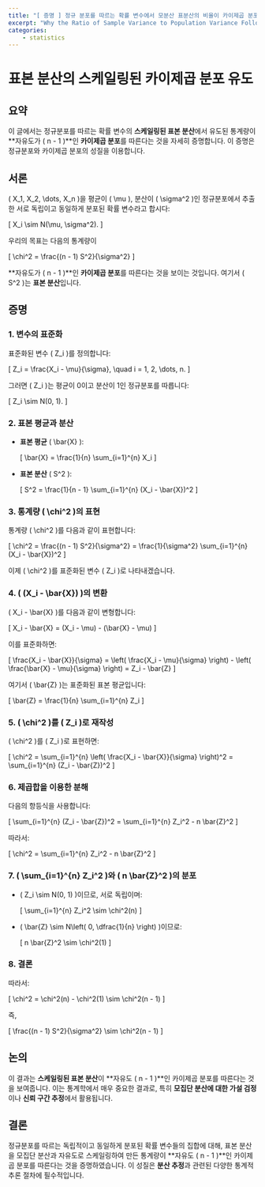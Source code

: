 ```yaml
---
title: "[ 증명 ] 정규 분포를 따르는 확률 변수에서 모분산 표분산의 비율이 카이제곱 분포를 따르는 이유 "
excerpt: "Why the Ratio of Sample Variance to Population Variance Follows a Chi-Square Distribution in a Normally Distributed Random Variable"
categories:
    - statistics
---
```


# 표본 분산의 스케일링된 카이제곱 분포 유도

## 요약

이 글에서는 정규분포를 따르는 확률 변수의 **스케일링된 표본 분산**에서 유도된 통계량이 **자유도가 \( n - 1 \)**인 **카이제곱 분포**를 따른다는 것을 자세히 증명합니다. 이 증명은 정규분포와 카이제곱 분포의 성질을 이용합니다.

## 서론

\( X_1, X_2, \dots, X_n \)을 평균이 \( \mu \), 분산이 \( \sigma^2 \)인 정규분포에서 추출한 서로 독립이고 동일하게 분포된 확률 변수라고 합시다:

\[
X_i \sim N(\mu, \sigma^2).
\]

우리의 목표는 다음의 통계량이

\[
\chi^2 = \frac{(n - 1) S^2}{\sigma^2}
\]

**자유도가 \( n - 1 \)**인 **카이제곱 분포**를 따른다는 것을 보이는 것입니다. 여기서 \( S^2 \)는 **표본 분산**입니다.

## 증명

### 1. 변수의 표준화

표준화된 변수 \( Z_i \)를 정의합니다:

\[
Z_i = \frac{X_i - \mu}{\sigma}, \quad i = 1, 2, \dots, n.
\]

그러면 \( Z_i \)는 평균이 0이고 분산이 1인 정규분포를 따릅니다:

\[
Z_i \sim N(0, 1).
\]

### 2. 표본 평균과 분산

- **표본 평균** \( \bar{X} \):

  \[
  \bar{X} = \frac{1}{n} \sum_{i=1}^{n} X_i
  \]

- **표본 분산** \( S^2 \):

  \[
  S^2 = \frac{1}{n - 1} \sum_{i=1}^{n} (X_i - \bar{X})^2
  \]

### 3. 통계량 \( \chi^2 \)의 표현

통계량 \( \chi^2 \)를 다음과 같이 표현합니다:

\[
\chi^2 = \frac{(n - 1) S^2}{\sigma^2} = \frac{1}{\sigma^2} \sum_{i=1}^{n} (X_i - \bar{X})^2
\]

이제 \( \chi^2 \)를 표준화된 변수 \( Z_i \)로 나타내겠습니다.

### 4. \( (X_i - \bar{X}) \)의 변환

\( X_i - \bar{X} \)를 다음과 같이 변형합니다:

\[
X_i - \bar{X} = (X_i - \mu) - (\bar{X} - \mu)
\]

이를 표준화하면:

\[
\frac{X_i - \bar{X}}{\sigma} = \left( \frac{X_i - \mu}{\sigma} \right) - \left( \frac{\bar{X} - \mu}{\sigma} \right) = Z_i - \bar{Z}
\]

여기서 \( \bar{Z} \)는 표준화된 표본 평균입니다:

\[
\bar{Z} = \frac{1}{n} \sum_{i=1}^{n} Z_i
\]

### 5. \( \chi^2 \)를 \( Z_i \)로 재작성

\( \chi^2 \)를 \( Z_i \)로 표현하면:

\[
\chi^2 = \sum_{i=1}^{n} \left( \frac{X_i - \bar{X}}{\sigma} \right)^2 = \sum_{i=1}^{n} (Z_i - \bar{Z})^2
\]

### 6. 제곱합을 이용한 분해

다음의 항등식을 사용합니다:

\[
\sum_{i=1}^{n} (Z_i - \bar{Z})^2 = \sum_{i=1}^{n} Z_i^2 - n \bar{Z}^2
\]

따라서:

\[
\chi^2 = \sum_{i=1}^{n} Z_i^2 - n \bar{Z}^2
\]

### 7. \( \sum_{i=1}^{n} Z_i^2 \)와 \( n \bar{Z}^2 \)의 분포

- \( Z_i \sim N(0, 1) \)이므로, 서로 독립이며:

  \[
  \sum_{i=1}^{n} Z_i^2 \sim \chi^2(n)
  \]

- \( \bar{Z} \sim N\left( 0, \dfrac{1}{n} \right) \)이므로:

  \[
  n \bar{Z}^2 \sim \chi^2(1)
  \]

### 8. 결론

따라서:

\[
\chi^2 = \chi^2(n) - \chi^2(1) \sim \chi^2(n - 1)
\]

즉,

\[
\frac{(n - 1) S^2}{\sigma^2} \sim \chi^2(n - 1)
\]

## 논의

이 결과는 **스케일링된 표본 분산**이 **자유도 \( n - 1 \)**인 카이제곱 분포를 따른다는 것을 보여줍니다. 이는 통계학에서 매우 중요한 결과로, 특히 **모집단 분산에 대한 가설 검정**이나 **신뢰 구간 추정**에서 활용됩니다.

## 결론

정규분포를 따르는 독립적이고 동일하게 분포된 확률 변수들의 집합에 대해, 표본 분산을 모집단 분산과 자유도로 스케일링하여 만든 통계량이 **자유도 \( n - 1 \)**인 카이제곱 분포를 따른다는 것을 증명하였습니다. 이 성질은 **분산 추정**과 관련된 다양한 통계적 추론 절차에 필수적입니다.


